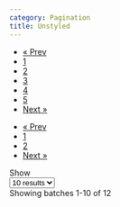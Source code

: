 ```yaml
---
category: Pagination
title: Unstyled
---
```

<div class="docs-example">
  <ul class="pagination pagination-unstyled">
	<li class="page-item disabled"><a class="page-link" href="#">&laquo; Prev</a></li>
	<li class="page-item active"><a class="page-link" href="#">1</a></li>
	<li class="page-item"><a class="page-link" href="#">2</a></li>
	<li class="page-item"><a class="page-link" href="#">3</a></li>
	<li class="page-item"><a class="page-link" href="#">4</a></li>
	<li class="page-item"><a class="page-link" href="#">5</a></li>
	<li class="page-item"><a class="page-link" href="#">Next &raquo;</a></li>
  </ul>
  <div class="pagination-container">
	<ul class="pagination pagination-unstyled">
	  <li class="page-item disabled"><a class="page-link" href="#">&laquo; Prev</a></li>
	  <li class="page-item active"><a class="page-link" href="#">1</a></li>
	  <li class="page-item"><a class="page-link" href="#">2</a></li>
	  <li class="page-item"><a class="page-link" href="#">Next &raquo;</a></li>
	</ul>
	<div class="pagination-text">
	  Show
	</div>
	<select class="custom-select" aria-label="Showing results">
	  <option>10 results</option>
	  <option>20 results</option>
	  <option>30 results</option>
	</select>
	<div class="pagination-text">
	  Showing batches 1-10 of 12
	</div>
  </div>
</div>
